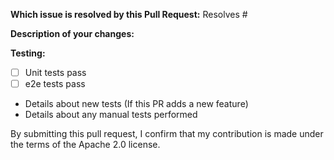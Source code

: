 **Which issue is resolved by this Pull Request:**
Resolves #

**Description of your changes:**


**Testing:**
- [ ] Unit tests pass
- [ ] e2e tests pass
- Details about new tests (If this PR adds a new feature)
- Details about any manual tests performed

By submitting this pull request, I confirm that my contribution is made under the terms of the Apache 2.0 license.